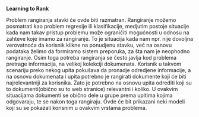 

**Learning to Rank**

Problem rangiranja stavki će ovde biti razmatran. Rangiranje možemo posmatrati kao problem regresije ili klasifikacije, medjutim postoje situacije kada nam takav pristup problemu može ograničiti mogućnosti u odnosu na zahteve koje imamo za rangiranje. To je situacija kada nam npr. nije dovoljna verovatnoća da korisnik klikne na ponudjenu stavku, već na osnovu podataka želimo da formiramo sistem preporuka, za šta nam je neophodno rangiranje. Osim toga potreba rangiranja se često javlja kod problema pretrage informacija, na velikoj kolekciji dokumenata. Korisnik u takvom scenariju preko nekog upita pokušava da pronadje odredjene informacije, a na osnovu dokumenata i upita potrebno je rangirati dokumente koji će biti najrelevantniji za korisnika. Zato je potrebno na osnovu upita odrediti koji su to dokumenti(obično su to web stranice) relevantni i koliko. U ovakvim situacijama dokumenti se obično dele u grupe prema upitima kojima odgovaraju, te se nakon toga rangiraju. Ovde će bit prikazani neki modeli koji su se pokazali korisnim u ovakvim vrstama problema.

